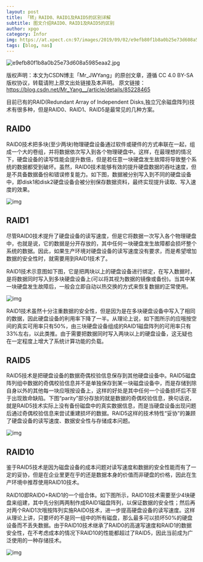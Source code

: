 ```yaml
---
layout: post
title: 「转」RAID0、RAID1及RAID5的区别详解
subtitle: 图文介绍RAID0、RAID1及RAID5的区别
author: xpgo
category: Infor
img: https://at.xpect.cn:97/images/2019/09/02/e9efb80f1b8a0b25e73d608a5985eaa2.md.jpg
tags: [blog, nas]
---
```


![e9efb80f1b8a0b25e73d608a5985eaa2.jpg](https://at.xpect.cn:97/images/2019/09/02/e9efb80f1b8a0b25e73d608a5985eaa2.jpg)

版权声明：本文为CSDN博主「Mr_JWYang」的原创文章，遵循 CC 4.0 BY-SA 版权协议，转载请附上原文出处链接及本声明。
原文链接：https://blog.csdn.net/Mr_Yang__/article/details/85228465

目前已有的RAID(Redundant Array of Independent Disks,独立冗余磁盘阵列)技术有很多种，但是RAID0、RAID1、RAID5是最常见的几种方案。

## RAID0

RAID0技术把多块(至少两块)物理硬盘设备通过软件或硬件的方式串联在一起，组成一个大的卷组，并将数据依次写入到各个物理硬盘中。这样，在最理想的情况下，硬盘设备的读写性能会提升数倍，但是若任意一块硬盘发生故障将导致整个系统的数据都受到破坏。虽然，RAID0技术能够有效的提升硬盘数据的吞吐速度，但是不具备数据备份和错误修复能力。如下图，数据被分别写入到不同的硬盘设备中，即disk1和disk2硬盘设备会被分别保存数据资料，最终实现提升读取、写入速度的效果。

![img](https://img-blog.csdnimg.cn/20181224085656199.png)

## RAID1

尽管RAID0技术提升了硬盘设备的读写速度，但是它将数据一次写入各个物理硬盘中，也就是说，它的数据是分开存放的，其中任何一块硬盘发生故障都会损坏整个系统的数据。因此，如果生产环境对硬盘设备的读写速度没有要求，而是希望增加数据的安全性时，就需要用到RAID1技术了。

RAID1技术示意图如下图，它是把两块以上的硬盘设备进行绑定，在写入数据时，是将数据同时写入到多块硬盘设备上(可以将其视为数据的镜像或备份)。当其中某一块硬盘发生故障后，一般会立即自动以热交换的方式来恢复数据的正常使用。

![img](https://img-blog.csdnimg.cn/20181224085656202.jpeg)

RAID1技术虽然十分注重数据的安全性，但是因为是在多块硬盘设备中写入了相同的数据，因此硬盘设备的利用率下降了一半。从理论上说，如下图所示的应哦按空间的真实可用率只有50%，由三块硬盘设备组成的RAID1磁盘阵列的可用率只有33%左右，以此类推。由于需要把数据同时写入两块以上的硬盘设备，这无疑也在一定程度上增大了系统计算功能的负载。

## RAID5

RAID5技术是把硬盘设备的数据奇偶校验信息保存到其他硬盘设备中。RAID5磁盘阵列组中数据的奇偶校验信息并不是单独保存到某一块磁盘设备中，而是存储到除自身以外的其他每一块应哦按设备上，这样的好处是其中任何一个设备损坏后不至于出现致命缺陷。下图“parity”部分存放的就是数据的奇偶校验信息，换句话说，就是RAID5技术实际上没有备份磁盘中的真实数据信息，而是当硬盘设备出现问题后通过奇偶校验信息来尝试重建损坏的数据。RAID5这样的技术特性“妥协”的兼顾了硬盘设备的读写速度、数据安全性与存储成本问题。

![img](https://img-blog.csdnimg.cn/20181224085656240.gif)

## RAID10

鉴于RAID5技术是因为磁盘设备的成本问题对读写速度和数据的安全性能而有了一定的妥协，但是在企业里更在乎的还是数据本身的价值而非硬盘的价格，因此在生产环境中推荐使用RAID10技术。

RAID10即RAID0+RAID1的一个组合体。如下图所示，RAID10技术需要至少4块硬盘来组建，其中先分别两两制作成RAID1磁盘阵列，以保证数据的安全性；然后再对两个RAID1次哦按阵列实施RAID0技术，进一步提高硬盘设备的读写速度。这样从理论上讲，只要坏的不是同一组中的所有磁盘，那么最多可以损坏50%的硬盘设备而不丢失数据。由于RAID10技术继承了RAID0的高速写速度和RAID1的数据安全性，在不考虑成本的情况下RAID10的性能都超过了RAID5，因此当前成为广泛使用的一种存储技术。

![img](https://img-blog.csdnimg.cn/20181224085656407.png)




